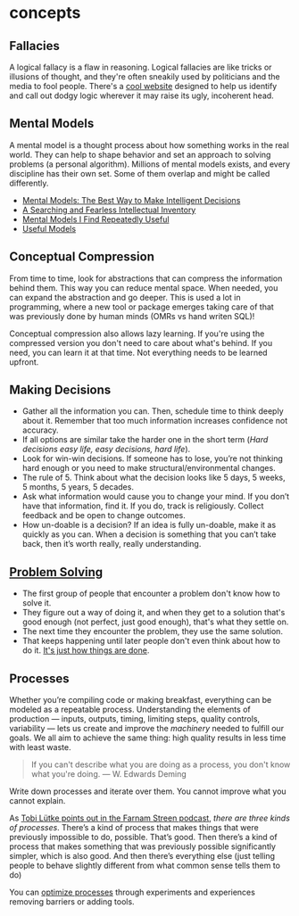 # concepts

## Fallacies

A logical fallacy is a flaw in reasoning. Logical fallacies are like tricks or illusions of thought, and they're often sneakily used by politicians and the media to fool people. There's a [cool website](https://yourlogicalfallacyis.com/) designed to help us identify and call out dodgy logic wherever it may raise its ugly, incoherent head.

## Mental Models

A mental model is a thought process about how something works in the real world. They can help to shape behavior and set an approach to solving problems \(a personal algorithm\). Millions of mental models exists, and every discipline has their own set. Some of them overlap and might be called differently.

* [Mental Models: The Best Way to Make Intelligent Decisions](https://www.farnamstreetblog.com/mental-models/)
* [A Searching and Fearless Intellectual Inventory](https://www.facebook.com/notes/kent-beck/a-searching-and-fearless-intellectual-inventory/1179765038723025)
* [Mental Models I Find Repeatedly Useful](https://medium.com/@yegg/mental-models-i-find-repeatedly-useful-936f1cc405d#.vvrgpsu13)
* [Useful Models](http://www.defmacro.org/2016/12/22/models.html)

## Conceptual Compression

From time to time, look for abstractions that can compress the information behind them. This way you can reduce mental space. When needed, you can expand the abstraction and go deeper. This is used a lot in programming, where a new tool or package emerges taking care of that was previously done by human minds \(OMRs vs hand writen SQL\)!

Conceptual compression also allows lazy learning. If you're using the compressed version you don't need to care about what's behind. If you need, you can learn it at that time. Not everything needs to be learned upfront.

## Making Decisions

* Gather all the information you can. Then, schedule time to think deeply about it. Remember that too much information increases confidence not accuracy.
* If all options are similar take the harder one in the short term \(_Hard decisions easy life, easy decisions, hard life_\).
* Look for win-win decisions. If someone has to lose, you’re not thinking hard enough or you need to make structural/environmental changes.
* The rule of 5. Think about what the decision looks like 5 days, 5 weeks, 5 months, 5 years, 5 decades.
* Ask what information would cause you to change your mind. If you don’t have that information, find it. If you do, track is religiously. Collect feedback and be open to change outcomes.
* How un-doable is a decision? If an idea is fully un-doable, make it as quickly as you can. When a decision is something that you can’t take back, then it’s worth really, really understanding.

## [Problem Solving](http://gordonbrander.com/pattern/culture-is-a-shared-mechanism-for-problem-solving/)

* The first group of people that encounter a problem don't know how to solve it.
* They figure out a way of doing it, and when they get to a solution that's good enough \(not perfect, just good enough\), that's what they settle on.
* The next time they encounter the problem, they use the same solution.
* That keeps happening until later people don't even think about how to do it. [It's just how things are done](https://en.wikipedia.org/wiki/Einstellung_effect).

## Processes

Whether you’re compiling code or making breakfast, everything can be modeled as a repeatable process. Understanding the elements of production — inputs, outputs, timing, limiting steps, quality controls, variability — lets us create and improve the _machinery_ needed to fulfill our goals. We all aim to achieve the same thing: high quality results in less time with least waste.

> If you can't describe what you are doing as a process, you don't know what you're doing. — W. Edwards Deming

Write down processes and iterate over them. You cannot improve what you cannot explain.

As [Tobi Lütke points out in the Farnam Streen podcast](https://fs.blog/tobi-lutke/), _there are three kinds of processes_. There’s a kind of process that makes things that were previously impossible to do, possible. That’s good. Then there’s a kind of process that makes something that was previously possible significantly simpler, which is also good. And then there’s everything else \(just telling people to behave slightly different from what common sense tells them to do\)

You can [optimize processes](https://youtu.be/lhbLNBqhQkc) through experiments and experiences removing barriers or adding tools.

